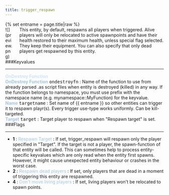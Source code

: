 ```yaml
---
title: trigger_respawn
---
```

<div>{% set entname = page.title|raw %}</div>
<div class="container previewimg">
<div class="columns">
<div class="imagepadding column col-auto" markdown="1">![](preview.png)</div>
<div class="column entityentry" markdown="1">This entity, by default, respawns all players when triggered. Alive players will only be relocated to active spawnpoints and have their health restored to their maximum health, unless special flag selected. They keep their equipment. You can also specify that only dead players get respawned by this entity.</div>
</div>
</div>
###Keyvalues
<hr>
<div class="accordion entityentry">
<input type="checkbox" id="accordion-1" name="accordion-checkbox" hidden>
<label class="accordion-header" for="accordion-1">
<span style="color:#cae4fc;"><b>OnDestroy Function</b></span>
<i class="icon icon-arrow-right mr-1"></i>
</label>
<div class="accordion-body entgroup">
<div class="entityentry" markdown="1">
<span style="color:#9fc5e8;"><b>OnDestroy Function</b></span> <kbd  class="tooltip" data-tooltip="string">ondestroyfn</kbd> :
Name of the function to use from already parsed .as script files when entity is destroyed (killed) in any way. If the function belongs to namespace, you must use prefix with the namespace name (e.g. mynamespace::MyFunction) for the keyvalue.
</div>
</div>
</div>
<div class="entityentry" markdown="1">
<span style="color:#9fc5e8;"><b>Name</b></span> <kbd  class="tooltip" data-tooltip="target_source">targetname</kbd> :
Set name of {{ entname }} so other entities can trigger it to respawn playr(s). Every trigger use-type works uniformly. Can be kill-targeted.
</div>
<div class="entityentry" markdown="1">
<span style="color:#9fc5e8;"><b>Target</b></span> <kbd  class="tooltip" data-tooltip="target_destination">target</kbd> :
Target player to respawn when "Respawn target" is set.
</div>
###Flags
<hr>
<div class="entityflags">
<ul>
<li class="imagepadding" markdown="1"><b>1 </b> : <span style="color:#9fc5e8;">Respawn Target</span> : If set, trigger_respawn will respawn only the player specified in "Target". If the target is not a player, the spawn-function of that entity will be called. This can sometimes help to process entity-specific keyvalues which are only read when the entity first spawns. However, it might cause unexpected entity behaviour or crashes in the worst case.</li>
<li class="imagepadding" markdown="1"><b>2 </b> : <span style="color:#9fc5e8;">Respawn dead players</span> : If set, only players that are dead in a moment of triggering this entity are respawned.</li>
<li class="imagepadding" markdown="1"><b>4 </b> : <span style="color:#9fc5e8;">Don't move living players</span> : If set, living players won't be relocated to spawn points.</li>
</ul>
</div>
